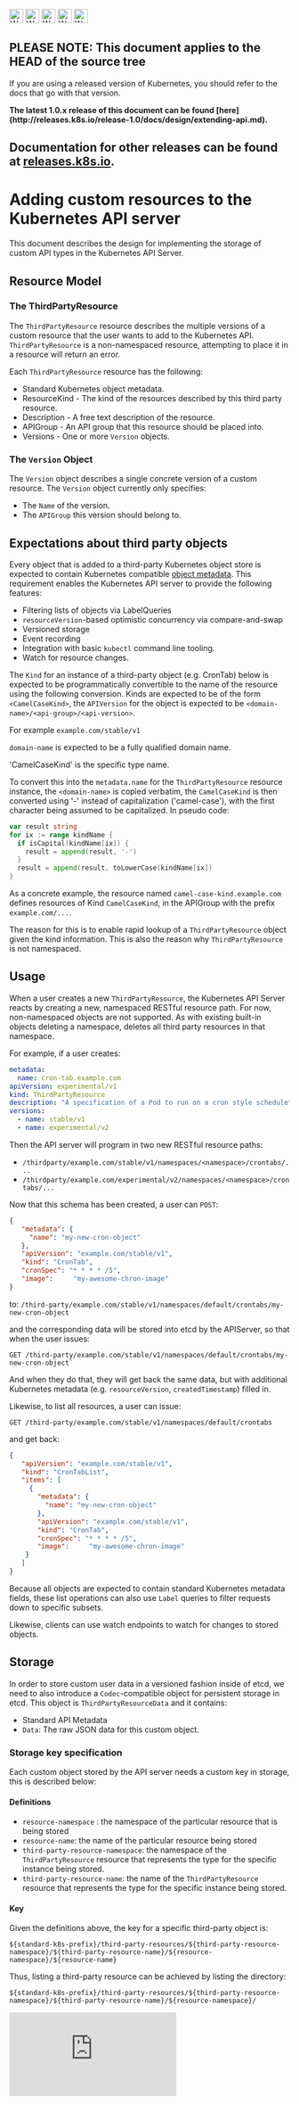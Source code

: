 <!-- BEGIN MUNGE: UNVERSIONED_WARNING -->

<!-- BEGIN STRIP_FOR_RELEASE -->

<img src="http://kubernetes.io/img/warning.png" alt="WARNING"
     width="25" height="25">
<img src="http://kubernetes.io/img/warning.png" alt="WARNING"
     width="25" height="25">
<img src="http://kubernetes.io/img/warning.png" alt="WARNING"
     width="25" height="25">
<img src="http://kubernetes.io/img/warning.png" alt="WARNING"
     width="25" height="25">
<img src="http://kubernetes.io/img/warning.png" alt="WARNING"
     width="25" height="25">

<h2>PLEASE NOTE: This document applies to the HEAD of the source tree</h2>

If you are using a released version of Kubernetes, you should
refer to the docs that go with that version.

<strong>
The latest 1.0.x release of this document can be found
[here](http://releases.k8s.io/release-1.0/docs/design/extending-api.md).

Documentation for other releases can be found at
[releases.k8s.io](http://releases.k8s.io).
</strong>
--

<!-- END STRIP_FOR_RELEASE -->

<!-- END MUNGE: UNVERSIONED_WARNING -->

# Adding custom resources to the Kubernetes API server

This document describes the design for implementing the storage of custom API types in the Kubernetes API Server.


## Resource Model

### The ThirdPartyResource

The `ThirdPartyResource` resource describes the multiple versions of a custom resource that the user wants to add
to the Kubernetes API.  `ThirdPartyResource` is a non-namespaced resource, attempting to place it in a resource
will return an error.

Each `ThirdPartyResource` resource has the following:
   * Standard Kubernetes object metadata.
   * ResourceKind - The kind of the resources described by this third party resource.
   * Description - A free text description of the resource.
   * APIGroup - An API group that this resource should be placed into.
   * Versions - One or more `Version` objects.

### The `Version` Object

The `Version` object describes a single concrete version of a custom resource.  The `Version` object currently
only specifies:
   * The `Name` of the version.
   * The `APIGroup` this version should belong to.

## Expectations about third party objects

Every object that is added to a third-party Kubernetes object store is expected to contain Kubernetes
compatible [object metadata](../devel/api-conventions.md#metadata).  This requirement enables the
Kubernetes API server to provide the following features:
   * Filtering lists of objects via LabelQueries
   * `resourceVersion`-based optimistic concurrency via compare-and-swap
   * Versioned storage
   * Event recording
   * Integration with basic `kubectl` command line tooling.
   * Watch for resource changes.

The `Kind` for an instance of a third-party object (e.g. CronTab) below is expected to be
programmatically convertible to the name of the resource using
the following conversion.  Kinds are expected to be of the form `<CamelCaseKind>`, the
`APIVersion` for the object is expected to be `<domain-name>/<api-group>/<api-version>`.

For example `example.com/stable/v1`

`domain-name` is expected to be a fully qualified domain name.

'CamelCaseKind' is the specific type name.

To convert this into the `metadata.name` for the `ThirdPartyResource` resource instance,
the `<domain-name>` is copied verbatim, the `CamelCaseKind` is
then converted
using '-' instead of capitalization ('camel-case'), with the first character being assumed to be
capitalized.  In pseudo code:

```go
var result string
for ix := range kindName {
  if isCapital(kindName[ix]) {
    result = append(result, '-')
  }
  result = append(result, toLowerCase(kindName[ix])
}
```

As a concrete example, the resource named `camel-case-kind.example.com` defines resources of Kind `CamelCaseKind`, in
the APIGroup with the prefix `example.com/...`.

The reason for this is to enable rapid lookup of a `ThirdPartyResource` object given the kind information.
This is also the reason why `ThirdPartyResource` is not namespaced.

## Usage

When a user creates a new `ThirdPartyResource`, the Kubernetes API Server reacts by creating a new, namespaced
RESTful resource path.  For now, non-namespaced objects are not supported. As with existing built-in objects
deleting a namespace, deletes all third party resources in that namespace.

For example, if a user creates:

```yaml
metadata:
  name: cron-tab.example.com
apiVersion: experimental/v1
kind: ThirdPartyResource
description: "A specification of a Pod to run on a cron style schedule"
versions:
  - name: stable/v1
  - name: experimental/v2
```

Then the API server will program in two new RESTful resource paths:
   * `/thirdparty/example.com/stable/v1/namespaces/<namespace>/crontabs/...`
   * `/thirdparty/example.com/experimental/v2/namespaces/<namespace>/crontabs/...`


Now that this schema has been created, a user can `POST`:

```json
{
   "metadata": {
     "name": "my-new-cron-object"
   },
   "apiVersion": "example.com/stable/v1",
   "kind": "CronTab",
   "cronSpec": "* * * * /5",
   "image":     "my-awesome-chron-image"
}
```

to: `/third-party/example.com/stable/v1/namespaces/default/crontabs/my-new-cron-object`

and the corresponding data will be stored into etcd by the APIServer, so that when the user issues:

```
GET /third-party/example.com/stable/v1/namespaces/default/crontabs/my-new-cron-object`
```

And when they do that, they will get back the same data, but with additional Kubernetes metadata
(e.g. `resourceVersion`, `createdTimestamp`) filled in.

Likewise, to list all resources, a user can issue:

```
GET /third-party/example.com/stable/v1/namespaces/default/crontabs
```

and get back:

```json
{
   "apiVersion": "example.com/stable/v1",
   "kind": "CronTabList",
   "items": [
     {
       "metadata": {
         "name": "my-new-cron-object"
       },
       "apiVersion": "example.com/stable/v1",
       "kind": "CronTab",
       "cronSpec": "* * * * /5",
       "image":     "my-awesome-chron-image"
    }
   ]
}
```

Because all objects are expected to contain standard Kubernetes metadata fields, these
list operations can also use `Label` queries to filter requests down to specific subsets.

Likewise, clients can use watch endpoints to watch for changes to stored objects.


## Storage

In order to store custom user data in a versioned fashion inside of etcd, we need to also introduce a
`Codec`-compatible object for persistent storage in etcd.  This object is `ThirdPartyResourceData` and it contains:
   * Standard API Metadata
   * `Data`: The raw JSON data for this custom object.

### Storage key specification

Each custom object stored by the API server needs a custom key in storage, this is described below:

#### Definitions

   * `resource-namespace` : the namespace of the particular resource that is being stored
   * `resource-name`: the name of the particular resource being stored
   * `third-party-resource-namespace`: the namespace of the `ThirdPartyResource` resource that represents the type for the specific instance being stored.
   * `third-party-resource-name`: the name of the `ThirdPartyResource` resource that represents the type for the specific instance being stored.

#### Key

Given the definitions above, the key for a specific third-party object is:

```
${standard-k8s-prefix}/third-party-resources/${third-party-resource-namespace}/${third-party-resource-name}/${resource-namespace}/${resource-name}
```

Thus, listing a third-party resource can be achieved by listing the directory:

```
${standard-k8s-prefix}/third-party-resources/${third-party-resource-namespace}/${third-party-resource-name}/${resource-namespace}/
```


<!-- BEGIN MUNGE: GENERATED_ANALYTICS -->
[![Analytics](https://kubernetes-site.appspot.com/UA-36037335-10/GitHub/docs/design/extending-api.md?pixel)]()
<!-- END MUNGE: GENERATED_ANALYTICS -->
